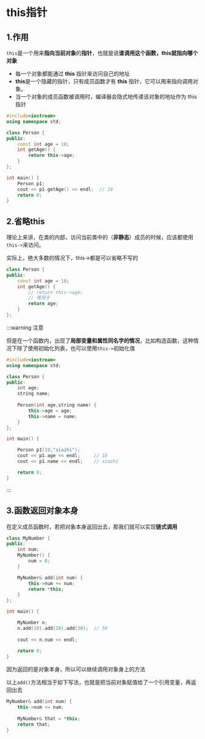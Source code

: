 # this指针

## 1.作用

`this`是一个用来**指向当前对象**的**指针**，也就是说**谁调用这个函数，this就指向哪个对象**

- 每一个对象都能通过 **this** 指针来访问自己的地址
- **this**是一个隐藏的指针，只有成员函数才有 **this** 指针，它可以用来指向调用对象。
- 当一个对象的成员函数被调用时，编译器会隐式地传递该对象的地址作为 this 指针

```c++ {8,14}
#include<iostream>
using namespace std;

class Person {
public:
	const int age = 18;
	int getAge() {
		return this->age;
	}
};

int main() {
	Person p1;
	cout << p1.getAge() << endl;  // 18
	return 0;
}
```

## 2.省略this

理论上来讲，在类的内部，访问当前类中的（**非静态**）成员的时候，应该都使用`this->`来访问。

实际上，绝大多数的情况下，this->都是可以省略不写的

```c++
class Person {
public:
	const int age = 18;
	int getAge() {
		// return this->age;
        // 等同于
        return age;
	}
};
```

:::warning 注意

但是在一个函数内，出现了**局部变量和属性同名字的情况**，比如构造函数，这种情况下除了使用初始化列表，也可以使用`this->`初始化值

```c++ {10,11}
#include<iostream>
using namespace std;

class Person {
public:
	int age;
	string name;
    
	Person(int age,string name) {
		this->age = age;
		this->name = name;
	}
};

int main() {

	Person p1(18,"xiazhi");
	cout << p1.age << endl;		// 18
	cout << p1.name << endl;	// xiazhi

	return 0;
}
```

:::



## 3.函数返回对象本身

在定义成员函数时，若把对象本身返回出去，那我们就可以实现**链式调用**

```c++ {8-11,17}
class MyNumber {
public:
	int num;
	MyNumber() {
		num = 0;
	}

	MyNumber& add(int num) {
		this->num += num;
		return *this;
	}
};

int main() {

	MyNumber n;
	n.add(10).add(20).add(30);  // 50
    
	cout << n.num << endl;
    
	return 0;
}
```

因为返回的是对象本身，所以可以继续调用对象身上的方法

以上`add()`方法相当于如下写法，也就是把当前对象赋值给了一个引用变量，再返回出去

```c++ {4,5}
MyNumber& add(int num) {
	this->num += num;
    
	MyNumber& that = *this;
	return that;
}
```





